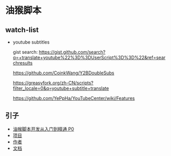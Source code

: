 # 油猴脚本

## watch-list

- youtube subtitles

  gist search: https://gist.github.com/search?q=+translate+youtube%22%3D%3DUserScript%3D%3D%22&ref=searchresults

  https://github.com/CoinkWang/Y2BDoubleSubs

  https://greasyfork.org/zh-CN/scripts?filter_locale=0&q=youtube+subtitle+translate

  https://github.com/YePpHa/YouTubeCenter/wiki/Features

## 引子

- [油猴脚本开发从入门到精通 P0](https://www.bilibili.com/video/BV1Da411Z7s7)
- [项目](https://github.com/chr233/GM_Scripts)
- [作者](https://greasyfork.org/zh-CN/users/739063-my-ai-jarvis)
- [文档](https://blog.chrxw.com/archives/2022/08/01/1674.html)

